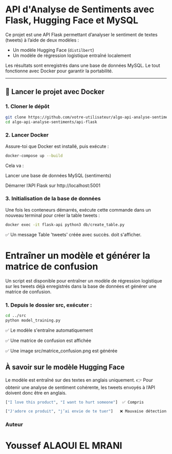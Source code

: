 #  API d'Analyse de Sentiments avec Flask, Hugging Face et MySQL

Ce projet est une API Flask permettant d’analyser le sentiment de textes (tweets) à l’aide de deux modèles :

- Un modèle Hugging Face (`distilbert`)
- Un modèle de régression logistique entraîné localement

Les résultats sont enregistrés dans une base de données MySQL. Le tout fonctionne avec Docker pour garantir la portabilité.

---

## 🚀 Lancer le projet avec Docker

### 1. Cloner le dépôt
```bash
git clone https://github.com/votre-utilisateur/algo-api-analyse-sentiments.git
cd algo-api-analyse-sentiments/api-flask
```

### 2. Lancer Docker
Assure-toi que Docker est installé, puis exécute :
```bash
docker-compose up --build
```
Cela va :

Lancer une base de données MySQL (sentiments)

Démarrer l’API Flask sur http://localhost:5001

### 3. Initialisation de la base de données
Une fois les conteneurs démarrés, exécute cette commande dans un nouveau terminal pour créer la table tweets :

```bash
docker exec -it flask-api python3 db/create_table.py
```
✅ Un message Table 'tweets' créée avec succès. doit s'afficher.

#  Entraîner un modèle et générer la matrice de confusion

Un script est disponible pour entraîner un modèle de régression logistique sur les tweets déjà enregistrés dans la base de données et générer une matrice de confusion.

### 1. Depuis le dossier src, exécuter :

```bash
cd ../src
python model_training.py
```

✅ Le modèle s'entraîne automatiquement

✅ Une matrice de confusion est affichée

✅ Une image src/matrice_confusion.png est générée

## À savoir sur le modèle Hugging Face

Le modèle est entraîné sur des textes en anglais uniquement.
👉 Pour obtenir une analyse de sentiment cohérente, les tweets envoyés à l’API doivent donc être en anglais.

```bash
["I love this product", "I want to hurt someone"]  ✅ Compris

["J'adore ce produit", "j’ai envie de te tuer"]   ❌ Mauvaise détection

```

### Auteur 
# Youssef ALAOUI EL MRANI
